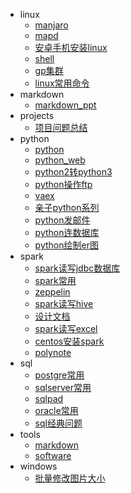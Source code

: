 - linux 
    - [manjaro](/linux/manjaro)
    - [mapd](/linux/mapd)
    - [安卓手机安装linux](/linux/安卓手机安装linux)
    - [shell](/linux/shell)
    - [gp集群](/linux/gp集群)
    - [linux常用命令](/linux/linux常用命令)
- markdown 
    - [markdown_ppt](/markdown/markdown_ppt)
- projects 
    - [项目问题总结](/projects/项目问题总结)
- python 
    - [python](/python/python)
    - [python_web](/python/python_web)
    - [python2转python3](/python/python2转python3)
    - [python操作ftp](/python/python操作ftp)
    - [vaex](/python/vaex)
    - [亲子python系列](/python/亲子python系列)
    - [python发邮件](/python/python发邮件)
    - [python连数据库](/python/python连数据库)
    - [python绘制er图](/python/python绘制er图)
- spark 
    - [spark读写jdbc数据库](/spark/spark读写jdbc数据库)
    - [spark常用](/spark/spark常用)
    - [zeppelin](/spark/zeppelin)
    - [spark读写hive](/spark/spark读写hive)
    - [设计文档](/spark/设计文档)
    - [spark读写excel](/spark/spark读写excel)
    - [centos安装spark](/spark/centos安装spark)
    - [polynote](/spark/polynote)
- sql 
    - [postgre常用](/sql/postgre常用)
    - [sqlserver常用](/sql/sqlserver常用)
    - [sqlpad](/sql/sqlpad)
    - [oracle常用](/sql/oracle常用)
    - [sql经典问题](/sql/sql经典问题)
- tools 
    - [markdown](/tools/markdown)
    - [software](/tools/software)
- windows 
    - [批量修改图片大小](/windows/批量修改图片大小)
